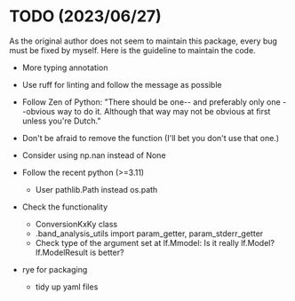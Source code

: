 # TODO (2023/06/27)

As the original author does not seem to maintain this package, every bug must be
fixed by myself. Here is the guideline to maintain the code.

- More typing annotation
- Use ruff for linting and follow the message as possible
- Follow Zen of Python: "There should be one-- and preferably only one --obvious
  way to do it. Although that way may not be obvious at first unless you're Dutch."
- Don't be afraid to remove the function (I'll bet you don't use that one.)

- Consider using np.nan instead of None

- Follow the recent python (>=3.11)

  - User pathlib.Path instead os.path

- Check the functionality

  - ConversionKxKy class
  - .band_analysis_utils import param_getter, param_stderr_getter
  - Check type of the argument set at lf.Mmodel: Is it really lf.Model?
    lf.ModelResult is better?

- rye for packaging
  - tidy up yaml files
